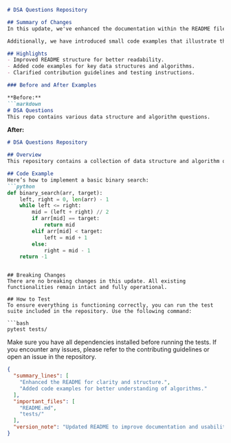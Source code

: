 ```markdown
# DSA Questions Repository

## Summary of Changes
In this update, we've enhanced the documentation within the README file to provide clearer guidance for contributors and users of the DSA Questions repository. The focus has been on improving the structure, adding detailed sections, and ensuring that all relevant information is easy to find. This will help new contributors understand the purpose of the repository and how to get involved more effectively.

Additionally, we have introduced small code examples that illustrate the usage of data structures and algorithms included in the repository. This change aims to provide practical insights into how the code can be applied, making it more accessible for users who may be unfamiliar with certain concepts.

## Highlights
- Improved README structure for better readability.
- Added code examples for key data structures and algorithms.
- Clarified contribution guidelines and testing instructions.

### Before and After Examples

**Before:**
```markdown
# DSA Questions
This repo contains various data structure and algorithm questions.
```

**After:**
```markdown
# DSA Questions Repository

## Overview
This repository contains a collection of data structure and algorithm questions designed to enhance your coding skills.

## Code Example
Here’s how to implement a basic binary search:
```python
def binary_search(arr, target):
    left, right = 0, len(arr) - 1
    while left <= right:
        mid = (left + right) // 2
        if arr[mid] == target:
            return mid
        elif arr[mid] < target:
            left = mid + 1
        else:
            right = mid - 1
    return -1
```
```

## Breaking Changes
There are no breaking changes in this update. All existing functionalities remain intact and fully operational.

## How to Test
To ensure everything is functioning correctly, you can run the test suite included in the repository. Use the following command:

```bash
pytest tests/
```

Make sure you have all dependencies installed before running the tests. If you encounter any issues, please refer to the contributing guidelines or open an issue in the repository.

```json
{
  "summary_lines": [
    "Enhanced the README for clarity and structure.",
    "Added code examples for better understanding of algorithms."
  ],
  "important_files": [
    "README.md",
    "tests/"
  ],
  "version_note": "Updated README to improve documentation and usability."
}
```
```